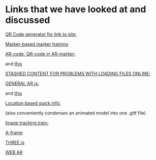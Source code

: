 # Links that we have looked at and discussed

[QR Code generator for link to site:](https://www.qrcode-monkey.com/)

[Marker-based marker training](https://ar-js-org.github.io/AR.js/three.js/examples/marker-training/examples/generator.html)

[AR-code, QR-code in AR-marker:](https://jeromeetienne.github.io/AR.js/three.js/examples/arcode.html)

and [this](https://ar-code.com/)

[STASHED CONTENT FOR PROBLEMS WITH LOADING FILES ONLINE:](https://raw.githack.com/)

[GENERAL AR.js:](https://github.com/AR-js-org/AR.js)

and [this](https://ar-js-org.github.io/AR.js-Docs/)

[Location based quick info:](https://ar-js-org.github.io/studio/pages/location/index.html)

(also conveniently condenses an animated model into one .gltf file)

[Image tracking train:](https://carnaux.github.io/NFT-Marker-Creator/#/)

[A-frame](https://github.com/immersive-web/webxr-ar-module)

[THREE.js](https://threejs.org/)

[WEB AR](https://github.com/aframevr/aframe)
